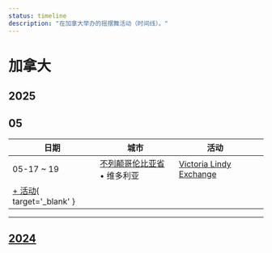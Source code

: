 ```yaml
---
status: timeline
description: "在加拿大举办的摇摆舞活动（时间线）。"
---
```


# 加拿大

## 2025

## 05

| 日期 | 城市 | 活动 | |
| --- | --- | --- | --- |
| 05-17 ~ 19 | [不列颠哥伦比亚省](by_city.md#british-columbia) • 维多利亚 | [Victoria Lindy Exchange](victoria-lindy-exchange-2025.md) |  |
| [+ 活动](https://github.com/swingdance/events/issues/new?assignees=&labels=add+event&projects=&template=02-add_entity.yml&title=%5B2025%2Fca%5D%20%3CName%3E&region=ca&province=&city=&org_id=&date_starts=2025-05-&date_ends=2025-05-){ target='_blank' }

---

## [2024](2024.md)
